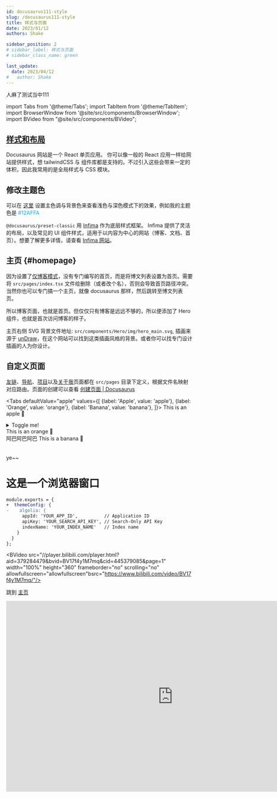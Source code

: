 ```yaml
---
id: docusaurus111-style
slug: /docusaurus111-style
title: 样式与页面
date: 2023/01/12
authors: Shake

sidebar_position: 2
# sidebar_label: 样式与页面
# sidebar_class_name: green

last_update:
  date: 2023/04/12
#   author: Shake
---
```


人麻了测试当中111

import Tabs from '@theme/Tabs';
import TabItem from '@theme/TabItem';
import BrowserWindow from '@site/src/components/BrowserWindow';
import BVideo from "@site/src/components/BVideo";

## [样式和布局](https://docusaurus.io/zh-CN/docs/styling-layout#styling-your-site-with-infima)

Docusaurus 网站是一个 React 单页应用。 你可以像一般的 React 应用一样给网站提供样式，想 tailwindCSS 与 组件库都是支持的。不过引入这些会带来一定的体积，因此我常用的是全局样式与 CSS 模块。

## 修改主题色

可以在 [这里](https://docusaurus.io/zh-CN/docs/styling-layout#styling-your-site-with-infima) 设置主色调与背景色来查看浅色与深色模式下的效果，例如我的主题色是 <font color="#12AFFA">#12AFFA</font>

`@docusaurus/preset-classic` 用 [Infima](https://infima.dev/) 作为底层样式框架。 Infima 提供了灵活的布局，以及常见的 UI 组件样式，适用于以内容为中心的网站（博客、文档、首页）。想要了解更多详情，请查看 [Infima 网站](https://infima.dev/)。

## 主页 {#homepage}

因为设置了[仅博客模式](https://docusaurus.io/zh-CN/docs/blog#blog-only-mode)，没有专门编写的首页，而是将博文列表设置为首页。需要将 `src/pages/index.tsx` 文件给删除（或者改个名），否则会导致首页路径冲突。当然你也可以专门搞一个主页，就像 docusaurus 那样，然后跳转至博文列表页。

所以博客页面，也就是首页。但仅仅只有博客是远远不够的，所以便添加了 Hero 组件，也就是首次访问博客的样子。

主页右侧 SVG 背景文件地址: `src/components/Hero/img/hero_main.svg`, 插画来源于 [unDraw](https://undraw.co/illustrations)，在这个网站可以找到这类插画风格的背景。或者你可以找专门设计插画的人为你设计。

## 自定义页面

[友链](/friends)、[导航](/website)、[项目](/project)以及[关于我](/about)页面都在 `src/pages` 目录下定义，根据文件名映射对应路由。页面的创建可以查看 [创建页面 | Docusaurus](https://docusaurus.io/zh-CN/docs/creating-pages)

<Tabs
defaultValue="apple"
values={[
    {label: 'Apple', value: 'apple'},
    {label: 'Orange', value: 'orange'},
    {label: 'Banana', value: 'banana'},
]}>
<TabItem value="apple">This is an apple 🍎
<details>
  <summary>Toggle me!</summary>
  <div>
    <div>This is the detailed content</div>
    <br/>
    <details>
      <summary>
        Nested toggle! Some surprise inside...
      </summary>
      <div>
        😲😲😲😲😲
      </div>
    </details>
  </div>
</details>
</TabItem>
<TabItem value="orange">This is an orange 🍊<br/>
          阿巴阿巴阿巴
</TabItem>
<TabItem value="banana">This is a banana 🍌<br/><br/><br/>ye~~</TabItem>
</Tabs>


<BrowserWindow minHeight={240} url="http://localhost:3000">

# 这是一个浏览器窗口

</BrowserWindow>

````diff
module.exports = {
+  themeConfig: {
-    algolia: {
      appId: 'YOUR_APP_ID',          // Application ID
      apiKey: 'YOUR_SEARCH_API_KEY', // Search-Only API Key
      indexName: 'YOUR_INDEX_NAME'   // Index name
    }
  }
};
````

<!-- import HyperLink from "@site/src/components/HyperLink"; -->

<!-- - <HyperLink type="external" link="https://www.cordcloud.biz/">
    CordCloud &nbsp;
  </HyperLink>

- <HyperLink type="external" link="https://cyoooo.co/">
    KuLi &nbsp;
  </HyperLink>
  （从 2022/6/10 使用至 2022/7/20） -->

<BVideo src="//player.bilibili.com/player.html?aid=379284479&bvid=BV17f4y1M7mq&cid=445379085&page=1" width="100%" height="360" frameborder="no" scrolling="no" allowfullscreen="allowfullscreen"bsrc="https://www.bilibili.com/video/BV17f4y1M7mq/"/>

跳到 [主页](#homepage)

<!-- import Shortcut from "@site/src/components/Shortcut/index"; -->

<!-- <div>
  <Shortcut>ctrl</Shortcut> + <Shortcut>C</Shortcut>
</div> -->

<iframe width="900" height="515" src="https://www.bilibili.com/video/BV1rg411x7Z8/?spm_id_from=333.1007.tianma.9-1-31.click&vd_source=e08c248aced8612d6c81f01b1dad03c3" title="YouTube video player" frameborder="0" allow="accelerometer; autoplay; clipboard-write; encrypted-media; gyroscope; picture-in-picture" allowfullscreen></iframe>

